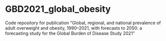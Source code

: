 # GBD2021_global_obesity
Code repository for publication "Global, regional, and national prevalence of adult overweight and obesity, 1990–2021, with forecasts to 2050: a forecasting study for the Global Burden of Disease Study 2021"
